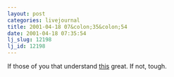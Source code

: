 ```yaml
---
layout: post
categories: livejournal
title: 2001-04-18 07&colon;35&colon;54
date: 2001-04-18 07:35:54
lj_slug: 12198
lj_id: 12198
---
```

If those of you that understand [this](http://www.csh.rit.edu/~retrev/livejournal/2001-04-18/mailsoup.jpg) great. If not, tough.
